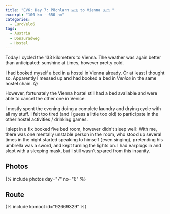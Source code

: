 ```yaml
---
title: "EV6: Day 7: Pöchlarn 🇦🇹 to Vienna 🇦🇹 "
excerpt: "100 km - 650 hm"
categories:
  - EuroVelo6
tags:
  - Austria
  - Donauradweg
  - Hostel
---
```

Today I cycled the 133 kilometers to Vienna. The weather was again better than anticipated: sunshine at times, however pretty cold.

I had booked myself a bed in a hostel in Vienna already. Or at least I thought so. Apparently I messed up and had booked a bed in _Venice_ in the same hostel chain. 😵

However, fortunately the Vienna hostel still had a bed available and were able to cancel the other one in Venice.

I mostly spent the evening doing a complete laundry and drying cycle with all my stuff. I felt too tired (and I guess a little too old) to participate in the other hostel activities / drinking games. 

I slept in a fix booked five bed room, however didn't sleep well: With me, there was one mentally unstable person in the room, who stood up several times in the night started speaking to himself (even singing), pretending his umbrella was a sword, and kept turning the lights on. I had earplugs in and slept with a sleeping mask, but I still wasn't spared from this insanity.

## Photos

{% include photos day="7" no="6" %}

## Route

{% include komoot id="92669329" %}
